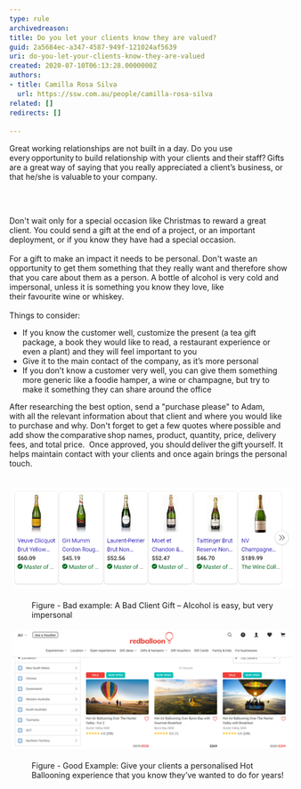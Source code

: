 ```yaml
---
type: rule
archivedreason: 
title: Do you let your clients know they are valued?
guid: 2a5684ec-a347-4587-949f-121024af5639
uri: do-you-let-your-clients-know-they-are-valued
created: 2020-07-10T06:13:28.0000000Z
authors:
- title: Camilla Rosa Silva
  url: https://ssw.com.au/people/camilla-rosa-silva
related: []
redirects: []

---
```



<p>​Great working relationships are not built in a day. Do you use every opportunity to build relationship with your clients and their staff? Gifts are a great way of saying that you really appreciated a client’s business, or that he/she is valuable to your company. ​​​<br></p>
<br><excerpt class='endintro'></excerpt><br>
<p>​Don't wait only for a special occasion like Christmas to reward a great client. You could send a gift at the end of a project, or an important deployment, or if you know they have had a special occasion. <br>  <br>For a gift to make an impact it needs to be personal. Don't waste an opportunity to get them something that they really want and therefore show that you care about them as a person. A bottle of alcohol is very cold and impersonal, unless it is something you know they love, like their favourite wine or whiskey. <br>  <br>Things to consider: <br></p><ul><li>If you know the customer well, customize the present (a tea gift package, a book they would like to read, a restaurant experience or even a plant) and they will feel important to you </li><li>Give it to the main contact of the company, as it’s more personal </li><li>If you don’t know a customer very well, you can give them something more generic like a foodie hamper, a wine or champagne, but try to make it something they can share around the office <br></li></ul><div class="ssw15-rteElement-ContentBlock-SSW-Only">After researching the best option, send a "purchase please" to Adam, with all the relevant information about that client and where you would like to purchase and why. Don't forget to get a few quotes where possible and add show the comparative shop names, product, quantity, price, delivery fees, and total price.  Once approved, you should deliver the gift yourself. It helps maintain contact with your clients and once again brings the personal touch.  <br></div> ​
<dl class="ssw15-rteElement-ImageArea">
   <img src="champagnes.png" alt="champagnes.png" style="margin:5px;width:808px;" />
</dl><div><dd class="ssw15-rteElement-FigureBad">Figure - Bad example: A Bad Client Gift – Alcohol is easy, but very impersonal​<br></dd><dl class="ssw15-rteElement-ImageArea">
 <img src="experiences.png" alt="experiences.png" style="margin:5px;width:808px;" />     </dl>
   
</div><dl class="ssw15-rteElement-ImageArea"><dd class="ssw15-rteElement-FigureGood">​​Figure - Good Example: Give your clients a personalised Hot Ballooning experience that you know they’ve wanted to do for years! </dd>​<br></dl>


